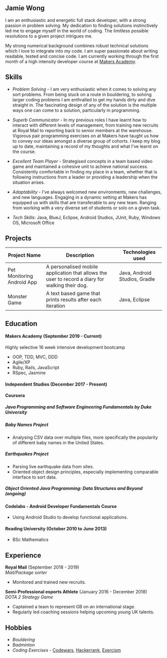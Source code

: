 ## Jamie Wong


I am an enthusiastic and energetic full stack developer, with a strong passion in problem solving. My dedication to finding solutions instinctively led me to engage myself in the world of coding. The limitless possible resolutions to a given project intrigues me.

My strong numerical background combines robust technical solutions which I love to integrate into my code. I am super passionate about writing readable, tested and concise code. I am currently working through the first month of a high intensity developer course at [Makers Academy](https://makers.tech/).

## Skills

- *Problem Solving* - I am very enthusiastic when it comes to solving any sort problems. From being stuck on a route in bouldering, to solving larger coding problems I am enthralled to get my hands dirty and dive straight in. The fascinating design of any of the solution is the multiple ways one can come to a solution, particularly in programming.
- *Superb Communicator* - In my previous roles I have learnt how to interact with different levels of management, from training new recruits at Royal Mail to reporting back to senior members at the warehouse. Vigorous pair programming exercises on at Makers have taught us how to convey our ideas amongst a diverse group of cohorts. I keep my blog up to date, maintaining a record of my thoughts and what I've learnt on the course.
- *Excellent Team Player* - Strategised concepts in a team based video game and maintained a cohesive unit to achieve national success. Consistently comfortable in finding my place in a team, whether that is following instructions from a leader or providing a leadership when the situation arises.
- *Adaptability* - I've always welcomed new environments, new challenges, and new languages. Engaging in a dynamic setting at Makers has equipped us with skills that are transferable to any new team. Ranging from working with a very diverse set of students or solo on a given task.

- *Tech Skills*: Java, BlueJ, Eclipse, Android Studios, JUnit, Ruby, Windows OS, Microsoft Office

## Projects

| Project Name | Description | Technologies used |
|--------------|-------------|-------------------|
| Pet Monitoring Android App | A personalised mobile application that allows the user to record a diary for walking their dog. | Java, Android Studios, Gradle |
| Monster Game | A text based game that prints results after each iteration | Java, Eclipse |

## Education

#### Makers Academy (September 2019 - Current)

Highly selective 16 week intensive development bootcamp

- OOP, TDD, MVC, DDD
- Agile/XP
- Ruby, Rails, JavaScript
- RSpec, Jasmine

#### Independent Studies (December 2017 - Present)

#### Coursera

##### Java Programming and Software Engineering Fundamentals by Duke University

##### Baby Names Project

- Analysing CSV data over multiple files, more specifically the popularity of different baby names in the United States.

##### Earthquakes Project

- Parsing live earthquake data from sites.
- Oriented object design principles, especially implementing comparable interface to sort data.

##### Object Oriented Java Programming: Data Structures and Beyond (ongoing)

#### Codelabs - Android Developer Fundamentals Course

- Using Android Studio to develop functional applications.

#### Reading University (October 2010 to June 2013)

 - BSc Mathematics

## Experience

**Royal Mail** (September 2018 -  2019)    
*Mail/Package sorter*

- Monitored and trained new recruits.

**Semi-Professional esports Athlete** (January 2016 - December 2018)   
*DOTA 2 Strategy Game*

- Captained a team to represent GB on an international stage.
- Regularly led coaching sessions helping upcoming young UK talents.

## Hobbies

 - *Bouldering*
 - *Badminton*
 - *Coding Exercises* - [Codewars](https://www.codewars.com/kata/the-observed-pin/ruby), [Hackerrank](https://www.hackerrank.com/), [Exercism](https://exercism.io/my/tracks/ruby)

